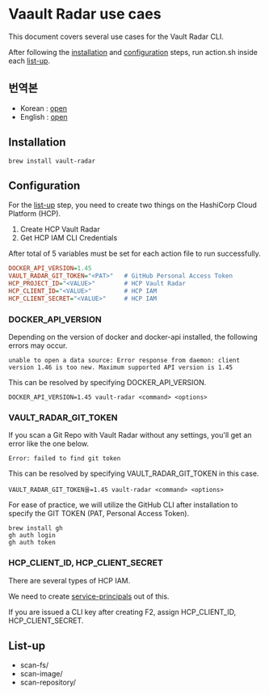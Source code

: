 # Vaault Radar use caes

This document covers several use cases for the Vault Radar CLI.

After following the [installation](./README_en.md#installation) and [configuration](./README_en.md#configuration) steps, run action.sh inside each [list-up](./README_en.md#list-up).

## 번역본

- Korean : [open](./README_ko.md)
- English : [open](./README_en.md)

## Installation

```shell
brew install vault-radar
```

## Configuration

For the [list-up](./README_en.md#list-up) step, you need to create two things on the HashiCorp Cloud Platform (HCP).

1. Create HCP Vault Radar
2. Get HCP IAM CLI Credentials

After  total of 5 variables must be set for each action file to run successfully.

```ini
DOCKER_API_VERSION=1.45
VAULT_RADAR_GIT_TOKEN="<PAT>"   # GitHub Personal Access Token
HCP_PROJECT_ID="<VALUE>"        # HCP Vault Radar
HCP_CLIENT_ID="<VALUE>"         # HCP IAM
HCP_CLIENT_SECRET="<VALUE>"     # HCP IAM
```

### DOCKER_API_VERSION

Depending on the version of docker and docker-api installed, the following errors may occur.

```shell
unable to open a data source: Error response from daemon: client version 1.46 is too new. Maximum supported API version is 1.45
```

This can be resolved by specifying DOCKER_API_VERSION.

```shell
DOCKER_API_VERSION=1.45 vault-radar <command> <options>
```

### VAULT_RADAR_GIT_TOKEN

If you scan a Git Repo with Vault Radar without any settings, you'll get an error like the one below.

```shell
Error: failed to find git token
```

This can be resolved by specifying VAULT_RADAR_GIT_TOKEN in this case.

```shell
VAULT_RADAR_GIT_TOKEN을=1.45 vault-radar <command> <options>
```

For ease of practice, we will utilize the GitHub CLI after installation to specify the GIT TOKEN (PAT, Personal Access Token).

```shell
brew install gh
gh auth login
gh auth token
```

### HCP_CLIENT_ID, HCP_CLIENT_SECRET

There are several types of HCP IAM.

We need to create [service-principals](https://developer.hashicorp.com/hcp/docs/cli/commands/iam/service-principals) out of this.

If you are issued a CLI key after creating F2, assign HCP_CLIENT_ID, HCP_CLIENT_SECRET.

## List-up

- scan-fs/
- scan-image/
- scan-repository/